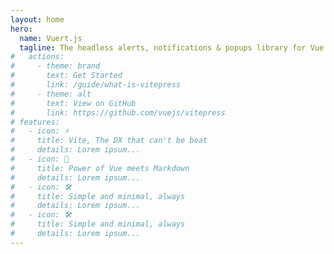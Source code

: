 ```yaml
---
layout: home
hero:
  name: Vuert.js
  tagline: The headless alerts, notifications & popups library for Vue.js craftsmen.
#   actions:
#     - theme: brand
#       text: Get Started
#       link: /guide/what-is-vitepress
#     - theme: alt
#       text: View on GitHub
#       link: https://github.com/vuejs/vitepress
# features:
#   - icon: ⚡️
#     title: Vite, The DX that can't be beat
#     details: Lorem ipsum...
#   - icon: 🖖
#     title: Power of Vue meets Markdown
#     details: Lorem ipsum...
#   - icon: 🛠️
#     title: Simple and minimal, always
#     details: Lorem ipsum...
#   - icon: 🛠️
#     title: Simple and minimal, always
#     details: Lorem ipsum...
---
```

